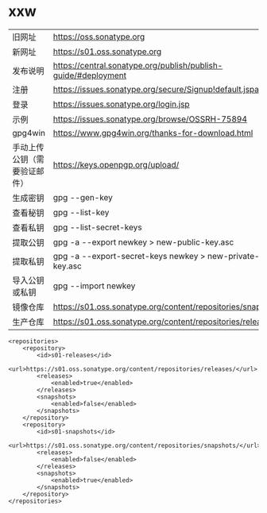 # xxw

|     |   |
|  ----  | ----  |
| 旧网址 | https://oss.sonatype.org |
| 新网址 | https://s01.oss.sonatype.org |
| 发布说明 | https://central.sonatype.org/publish/publish-guide/#deployment |
| 注册 | https://issues.sonatype.org/secure/Signup!default.jspa |
| 登录 | https://issues.sonatype.org/login.jsp |
| 示例 | https://issues.sonatype.org/browse/OSSRH-75894 |
| gpg4win | https://www.gpg4win.org/thanks-for-download.html |
| 手动上传公钥（需要验证邮件） | https://keys.openpgp.org/upload/ |
| 生成密钥  | gpg --gen-key |
| 查看秘钥 | gpg --list-key |
| 查看私钥 | gpg --list-secret-keys |
| 提取公钥 | gpg -a --export newkey > new-public-key.asc |
| 提取私钥 | gpg -a --export-secret-keys newkey > new-private-key.asc |
| 导入公钥或私钥  | gpg --import newkey |
| 镜像仓库 | https://s01.oss.sonatype.org/content/repositories/snapshots |
| 生产仓库 | https://s01.oss.sonatype.org/content/repositories/releases |

```
<repositories>
    <repository>
        <id>s01-releases</id>
        <url>https://s01.oss.sonatype.org/content/repositories/releases/</url>
        <releases>
            <enabled>true</enabled>
        </releases>
        <snapshots>
            <enabled>false</enabled>
        </snapshots>
    </repository>
    <repository>
        <id>s01-snapshots</id>
        <url>https://s01.oss.sonatype.org/content/repositories/snapshots/</url>
        <releases>
            <enabled>false</enabled>
        </releases>
        <snapshots>
            <enabled>true</enabled>
        </snapshots>
    </repository>
</repositories>
```
